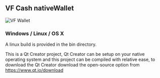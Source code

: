 ## VF Cash nativeWallet
![VF Wallet](https://github.com/vfcash/RELEASES/blob/master/vfwallet.jpg)

### Windows / Linux / OS X
A linux build is provided in the bin directory.

This is a Qt Creator project, Qt Creator can be setup on your native operating system and this project can be compiled with relative ease, to download the Qt Creator download the open-source option from https://www.qt.io/download
